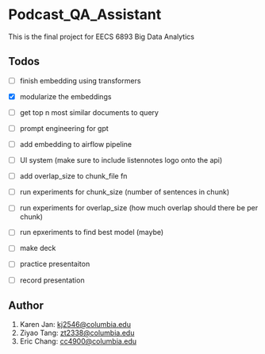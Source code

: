 # Podcast_QA_Assistant

This is the final project for EECS 6893 Big Data Analytics

## Todos
- [ ] finish embedding using transformers
- [x] modularize the embeddings 
- [ ] get top n most similar documents to query
- [ ] prompt engineering for gpt
- [ ] add embedding to airflow pipeline
- [ ] UI system (make sure to include listennotes logo onto the api)
- [ ] add overlap_size to chunk_file fn
- [ ] run experiments for chunk_size (number of sentences in chunk)
- [ ] run experiments for overlap_size (how much overlap should there be per chunk)
- [ ] run epxeriments to find best model (maybe) 
- [ ] make deck
- [ ] practice presentaiton
- [ ] record presentation



## Author
1. Karen Jan: kj2546@columbia.edu
2. Ziyao Tang: zt2338@columbia.edu
3. Eric Chang: cc4900@columbia.edu
